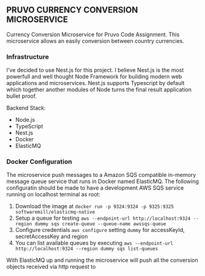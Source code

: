 ## PRUVO CURRENCY CONVERSION MICROSERVICE
Currency Conversion Microservice for Pruvo Code Assignment. This microservice allows an easily conversion between country currencies. 

### Infrastructure
I've decided to use Nest.js for this project. I believe Nest.js is the most powerfull 
and well thought Node Framework for building modern web applications and microservices. 
Nest.js supports Typescript by default which together another modules of Node turns the 
final result application bullet proof. 

Backend Stack:

* Node.js
* TypeScript
* Nest.js 
* Docker
* ElasticMQ

### Docker Configuration
The microservice push messages to a Amazon SQS compatible in-memory message queue service that runs in Docker named ElasticMQ. The following configuratin should be made to have a development AWS SQS service 
running on localhost terminal as root:

1) Download the image at `docker run -p 9324:9324 -p 9325:9325 softwaremill/elasticmq-native`
2) Setup a queue for testing `aws --endpoint-url http://localhost:9324 --region dummy sqs create-queue --queue-name awssqs-queue`
3) Configure credentials `aws configure` setting `dummy` for accessKeyId, secretAccessKey and region
4) You can list available queues by executing `aws --endpoint-url http://localhost:9324 --region dummy sqs list-queues`

With ElasticMQ up and running the microservice will push all the conversion objects received via 
http request to 




